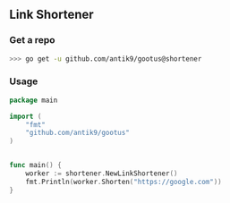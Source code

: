 ## Link Shortener

### Get a repo
```bash
>>> go get -u github.com/antik9/gootus@shortener
```

### Usage

```go
package main

import (
    "fmt"
    "github.com/antik9/gootus"
)


func main() {
    worker := shortener.NewLinkShortener()
    fmt.Println(worker.Shorten("https://google.com"))
}
```
